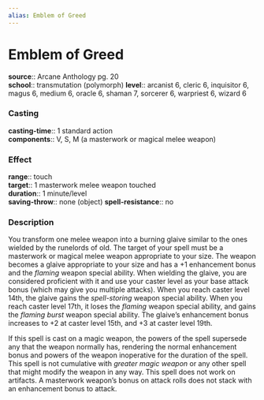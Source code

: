 ```yaml
---
alias: Emblem of Greed
---
```


# Emblem of Greed 

**source**:: Arcane Anthology pg. 20  
**school**:: transmutation (polymorph)
**level**:: arcanist 6, cleric 6, inquisitor 6, magus 6, medium 6, oracle 6, shaman 7, sorcerer 6, warpriest 6, wizard 6

### Casting 

**casting-time**:: 1 standard action  
**components**:: V, S, M (a masterwork or magical melee weapon)

### Effect 

**range**:: touch  
**target**:: 1 masterwork melee weapon touched  
**duration**:: 1 minute/level  
**saving-throw**:: none (object)
**spell-resistance**:: no

### Description 

You transform one melee weapon into a burning glaive similar to the ones wielded by the runelords of old. The target of your spell must be a masterwork or magical melee weapon appropriate to your size. The weapon becomes a glaive appropriate to your size and has a +1 enhancement bonus and the *flaming* weapon special ability. When wielding the glaive, you are considered proficient with it and use your caster level as your base attack bonus (which may give you multiple attacks). When you reach caster level 14th, the glaive gains the *spell-storing* weapon special ability. When you reach caster level 17th, it loses the *flaming* weapon special ability, and gains the *flaming burst* weapon special ability. The glaive’s enhancement bonus increases to +2 at caster level 15th, and +3 at caster level 19th.  
  
If this spell is cast on a magic weapon, the powers of the spell supersede any that the weapon normally has, rendering the normal enhancement bonus and powers of the weapon inoperative for the duration of the spell. This spell is not cumulative with *greater magic weapon* or any other spell that might modify the weapon in any way. This spell does not work on artifacts. A masterwork weapon’s bonus on attack rolls does not stack with an enhancement bonus to attack.
